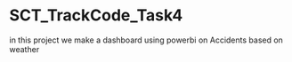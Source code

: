 # SCT_TrackCode_Task4
in this project we make a dashboard using powerbi on Accidents based on weather
